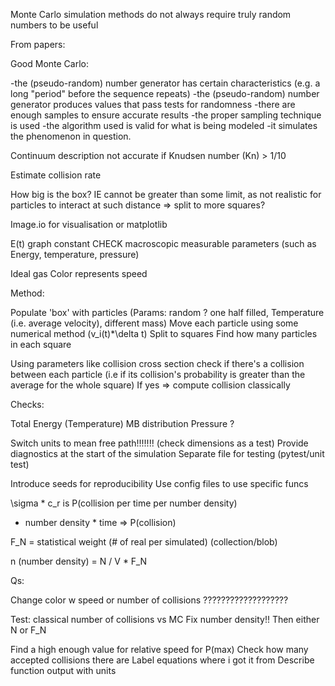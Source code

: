 Monte Carlo simulation methods do not always require truly random numbers to be useful


From papers:

Good Monte Carlo:

-the (pseudo-random) number generator has certain characteristics (e.g. a long "period" before the sequence repeats)
-the (pseudo-random) number generator produces values that pass tests for randomness
-there are enough samples to ensure accurate results
-the proper sampling technique is used
-the algorithm used is valid for what is being modeled
-it simulates the phenomenon in question.

Continuum description not accurate if Knudsen number (Kn) > 1/10


Estimate collision rate

How big is the box? IE cannot be greater than some limit, as not realistic for particles to interact at such distance => split to more squares?



Image.io for visualisation or matplotlib

E(t) graph constant CHECK macroscopic measurable parameters (such as Energy, temperature, pressure)

Ideal gas
Color represents speed


Method:

Populate 'box' with particles (Params: random ? one half filled, Temperature (i.e. average velocity), different mass)
Move each particle using some numerical method (v_i(t)*\delta t)
Split to squares
Find how many particles in each square

Using parameters like collision cross section check if there's a collision between each particle (i.e if its collision's probability is greater than the average for the whole square)
If yes => compute collision classically



Checks:

Total Energy (Temperature)
MB distribution
Pressure ?



Switch units to mean free path!!!!!!! (check dimensions as a test)
Provide diagnostics at the start of the simulation
Separate file for testing (pytest/unit test)




Introduce seeds for reproducibility
Use config files to use specific funcs


\sigma * c_r is P(collision per time per number density)
* number density * time => P(collision)

F_N = statistical weight (# of real per simulated) (collection/blob)

n (number density) = N / V * F_N



Qs:

Change color w speed or number of collisions ???????????????????



Test: classical number of collisions vs MC
Fix number density!! Then either N or F_N

Find a high enough value for relative speed for P(max)
Check how many accepted collisions there are
Label equations where i got it from
Describe function output with units